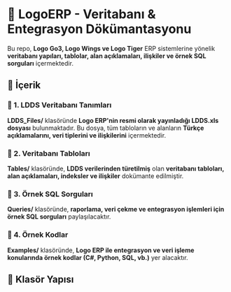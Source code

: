 # 🚀 LogoERP - Veritabanı & Entegrasyon Dökümantasyonu  

Bu repo, **Logo Go3, Logo Wings ve Logo Tiger** ERP sistemlerine yönelik **veritabanı yapıları, tablolar, alan açıklamaları, ilişkiler ve örnek SQL sorguları** içermektedir.  

## 📌 İçerik  

### 🔹 1. LDDS Veritabanı Tanımları  
**LDDS_Files/** klasöründe **Logo ERP'nin resmi olarak yayınladığı LDDS.xls dosyası** bulunmaktadır. Bu dosya, tüm tabloların ve alanların **Türkçe açıklamalarını, veri tiplerini ve ilişkilerini** içermektedir.  

### 🔹 2. Veritabanı Tabloları  
**Tables/** klasöründe, **LDDS verilerinden türetilmiş** olan **veritabanı tabloları, alan açıklamaları, indeksler ve ilişkiler** dokümante edilmiştir.  

### 🔹 3. Örnek SQL Sorguları  
**Queries/** klasöründe, **raporlama, veri çekme ve entegrasyon işlemleri için örnek SQL sorguları** paylaşılacaktır.  

### 🔹 4. Örnek Kodlar  
**Examples/** klasöründe, **Logo ERP ile entegrasyon ve veri işleme konularında örnek kodlar (C#, Python, SQL, vb.)** yer alacaktır.  

## 📂 Klasör Yapısı  


